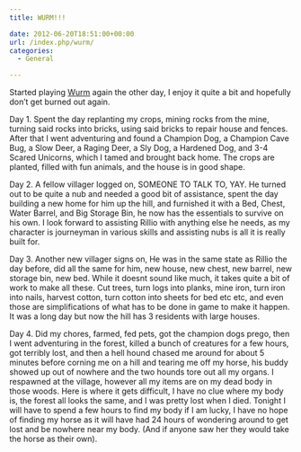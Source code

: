 ```yaml
---
title: WURM!!!

date: 2012-06-20T18:51:00+00:00
url: /index.php/wurm/
categories:
  - General

---
```

Started playing <a href=http://wurmonline.com>Wurm</a> again the other day, I enjoy it quite a bit and hopefully don&#8217;t get burned out again.

Day 1. Spent the day replanting my crops, mining rocks from the mine, turning said rocks into bricks, using said bricks to repair house and fences. After that I went adventuring and found a Champion Dog, a Champion Cave Bug, a Slow Deer, a Raging Deer, a Sly Dog, a Hardened Dog, and 3-4 Scared Unicorns, which I tamed and brought back home. The crops are planted, filled with fun animals, and the house is in good shape.

Day 2. A fellow villager logged on, SOMEONE TO TALK TO, YAY. He turned out to be quite a nub and needed a good bit of assistance, spent the day building a new home for him up the hill, and furnished it with a Bed, Chest, Water Barrel, and Big Storage Bin, he now has the essentials to survive on his own. I look forward to assisting Rillio with anything else he needs, as my character is journeyman in various skills and assisting nubs is all it is really built for.

Day 3. Another new villager signs on, He was in the same state as Rillio the day before, did all the same for him, new house, new chest, new barrel, new storage bin, new bed. While it doesnt sound like much, it takes quite a bit of work to make all these. Cut trees, turn logs into planks, mine iron, turn iron into nails, harvest cotton, turn cotton into sheets for bed etc etc, and even those are simplifications of what has to be done in game to make it happen. It was a long day but now the hill has 3 residents with large houses.

Day 4. Did my chores, farmed, fed pets, got the champion dogs prego, then I went adventuring in the forest, killed a bunch of creatures for a few hours, got terribly lost, and then a hell hound chased me around for about 5 minutes before corning me on a hill and tearing me off my horse, his buddy showed up out of nowhere and the two hounds tore out all my organs. I respawned at the village, however all my items are on my dead body in those woods. Here is where it gets difficult, I have no clue where my body is, the forest all looks the same, and I was pretty lost when I died. Tonight I will have to spend a few hours to find my body if I am lucky, I have no hope of finding my horse as it will have had 24 hours of wondering around to get lost and be nowhere near my body. (And if anyone saw her they would take the horse as their own).